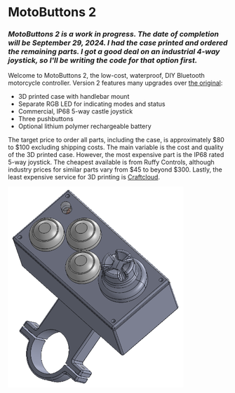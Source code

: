 # MotoButtons 2

### *MotoButtons 2 is a work in progress. The date of completion will be September 29, 2024. I had the case printed and ordered the remaining parts. I got a good deal on an industrial 4-way joystick, so I'll be writing the code for that option first.*

Welcome to MotoButtons 2, the low-cost, waterproof, DIY Bluetooth motorcycle controller. Version 2 features many upgrades over [the original](https://github.com/joncox123/MotoButtons):
- 3D printed case with handlebar mount
- Separate RGB LED for indicating modes and status
- Commercial, IP68 5-way castle joystick
- Three pushbuttons
- Optional lithium polymer rechargeable battery

The target price to order all parts, including the case, is approximately $80 to $100 excluding shipping costs. The main variable is the cost and quality of the 3D printed case. However, the most expensive part is the IP68 rated 5-way joystick. The cheapest available is from Ruffy Controls, although industry prices for similar parts vary from $45 to beyond $300. Lastly, the least expensive service for 3D printing is [Craftcloud](https://craftcloud3d.com/).

<img src="Case/MB2_Case.PNG" alt="3D Printed Case Model" width="400"/>
